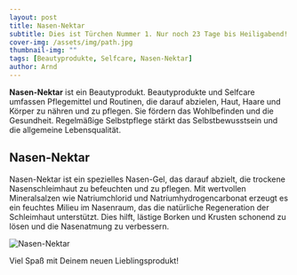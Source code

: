 ```yaml
---
layout: post
title: Nasen-Nektar
subtitle: Dies ist Türchen Nummer 1. Nur noch 23 Tage bis Heiligabend!
cover-img: /assets/img/path.jpg
thumbnail-img: ""
tags: [Beautyprodukte, Selfcare, Nasen-Nektar]
author: Arnd
---
```


**Nasen-Nektar** ist ein Beautyprodukt. Beautyprodukte und Selfcare umfassen Pflegemittel und Routinen, die darauf abzielen, Haut, Haare und Körper zu nähren und zu pflegen. Sie fördern das Wohlbefinden und die Gesundheit. Regelmäßige Selbstpflege stärkt das Selbstbewusstsein und die allgemeine Lebensqualität.

## Nasen-Nektar

Nasen-Nektar ist ein spezielles Nasen-Gel, das darauf abzielt, die trockene Nasenschleimhaut zu befeuchten und zu pflegen. Mit wertvollen Mineralsalzen wie Natriumchlorid und Natriumhydrogencarbonat erzeugt es ein feuchtes Milieu im Nasenraum, das die natürliche Regeneration der Schleimhaut unterstützt. Dies hilft, lästige Borken und Krusten schonend zu lösen und die Nasenatmung zu verbessern.

![Nasen-Nektar](https://taskoj.github.io/adfi/assets/img/NasenNektar.jpg)

Viel Spaß mit Deinem neuen Lieblingsprodukt!